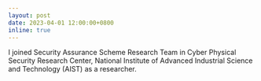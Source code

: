 ```yaml
---
layout: post
date: 2023-04-01 12:00:00+0800
inline: true
---
```


I joined Security Assurance Scheme Research Team in Cyber Physical Security Research Center, National Institute of Advanced Industrial Science and Technology (AIST) as a researcher.